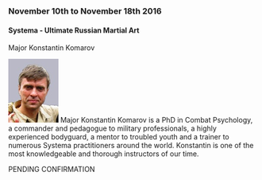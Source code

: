 <div class="event" data-start="10/11/2016" data-end="18/11/2016">

### November 10th to November 18th 2016
 
#### Systema - Ultimate Russian Martial Art 

Major Konstantin Komarov

![konstantin](assets/img/teachers/konstantin.jpg) Major Konstantin Komarov is a PhD in Combat Psychology, a commander and pedagogue to military professionals, a highly experienced bodyguard, a mentor to troubled youth and a trainer to numerous Systema practitioners around the world. Konstantin is one of the most knowledgeable and thorough instructors of our time.

PENDING CONFIRMATION

</div>
